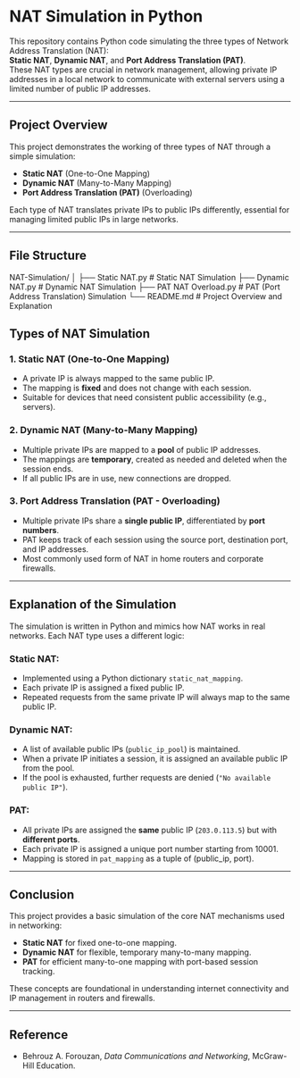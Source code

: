 # NAT Simulation in Python

This repository contains Python code simulating the three types of Network Address Translation (NAT):  
**Static NAT**, **Dynamic NAT**, and **Port Address Translation (PAT)**.  
These NAT types are crucial in network management, allowing private IP addresses in a local network to communicate with external servers using a limited number of public IP addresses.

---

## Project Overview

This project demonstrates the working of three types of NAT through a simple simulation:

- **Static NAT** (One-to-One Mapping)
- **Dynamic NAT** (Many-to-Many Mapping)
- **Port Address Translation (PAT)** (Overloading)

Each type of NAT translates private IPs to public IPs differently, essential for managing limited public IPs in large networks.

---

## File Structure

NAT-Simulation/
│
├── Static NAT.py # Static NAT Simulation
├── Dynamic NAT.py # Dynamic NAT Simulation
├── PAT NAT Overload.py # PAT (Port Address Translation) Simulation
└── README.md # Project Overview and Explanation

## Types of NAT Simulation

### 1. Static NAT (One-to-One Mapping)

- A private IP is always mapped to the same public IP.
- The mapping is **fixed** and does not change with each session.
- Suitable for devices that need consistent public accessibility (e.g., servers).

### 2. Dynamic NAT (Many-to-Many Mapping)

- Multiple private IPs are mapped to a **pool** of public IP addresses.
- The mappings are **temporary**, created as needed and deleted when the session ends.
- If all public IPs are in use, new connections are dropped.

### 3. Port Address Translation (PAT - Overloading)

- Multiple private IPs share a **single public IP**, differentiated by **port numbers**.
- PAT keeps track of each session using the source port, destination port, and IP addresses.
- Most commonly used form of NAT in home routers and corporate firewalls.

---

## Explanation of the Simulation

The simulation is written in Python and mimics how NAT works in real networks. Each NAT type uses a different logic:

### Static NAT:

- Implemented using a Python dictionary `static_nat_mapping`.
- Each private IP is assigned a fixed public IP.
- Repeated requests from the same private IP will always map to the same public IP.

### Dynamic NAT:

- A list of available public IPs (`public_ip_pool`) is maintained.
- When a private IP initiates a session, it is assigned an available public IP from the pool.
- If the pool is exhausted, further requests are denied (`"No available public IP"`).

### PAT:

- All private IPs are assigned the **same** public IP (`203.0.113.5`) but with **different ports**.
- Each private IP is assigned a unique port number starting from 10001.
- Mapping is stored in `pat_mapping` as a tuple of (public_ip, port).

---

## Conclusion

This project provides a basic simulation of the core NAT mechanisms used in networking:

- **Static NAT** for fixed one-to-one mapping.
- **Dynamic NAT** for flexible, temporary many-to-many mapping.
- **PAT** for efficient many-to-one mapping with port-based session tracking.

These concepts are foundational in understanding internet connectivity and IP management in routers and firewalls.

---

## Reference

- Behrouz A. Forouzan, _Data Communications and Networking_, McGraw-Hill Education.
